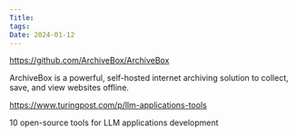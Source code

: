 ```yaml
---
Title: 
tags: 
Date: 2024-01-12
---
```

https://github.com/ArchiveBox/ArchiveBox

ArchiveBox is a powerful, self-hosted internet archiving solution to collect, save, and view websites offline.


https://www.turingpost.com/p/llm-applications-tools

10 open-source tools for LLM applications development